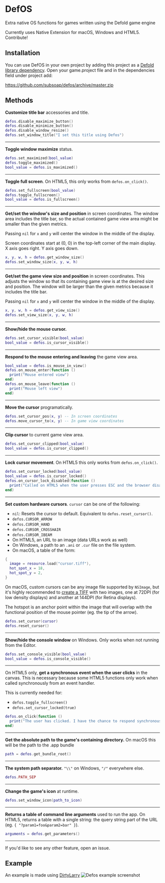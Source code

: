 # DefOS
Extra native OS functions for games written using the Defold game engine

Currently uses Native Extension for macOS, Windows and HTML5. Contribute!

## Installation
You can use DefOS in your own project by adding this project as a [Defold library dependency](http://www.defold.com/manuals/libraries/). Open your game.project file and in the dependencies field under project add:

https://github.com/subsoap/defos/archive/master.zip

## Methods

**Customize title bar** accessories and title.

```lua
defos.disable_maximize_button()
defos.disable_minimize_button()
defos.disable_window_resize()
defos.set_window_title("I set this title using Defos")
```

---

**Toggle window maximize** status.

```lua
defos.set_maximized(bool_value)
defos.toggle_maximized()
bool_value = defos.is_maximized()
```

---

**Toggle full screen**. On HTML5, this only works from `defos.on_click()`.

```lua
defos.set_fullscreen(bool_value)
defos.toggle_fullscreen()
bool_value = defos.is_fullscreen()
```

---

**Get/set the window's size and position** in screen coordinates. The window area
includes the title bar, so the actual contained game view area might be smaller
than the given metrics.

Passing `nil` for `x` and `y` will center the window in the middle of the display.

Screen coordinates start at (0, 0) in the top-left corner of the main display.
X axis goes right. Y axis goes down.

```lua
x, y, w, h = defos.get_window_size()
defos.set_window_size(x, y, w, h)
```

---

**Get/set the game view size and position** in screen coordinates. This adjusts
the window so that its containing game view is at the desired size and position.
The window will be larger than the given metrics because it includes the title
bar.

Passing `nil` for `x` and `y` will center the window in the middle of the display.

```lua
x, y, w, h = defos.get_view_size()
defos.set_view_size(x, y, w, h)
```

---

**Show/hide the mouse cursor.**

```lua
defos.set_cursor_visible(bool_value)
bool_value = defos.is_cursor_visible()
```

---

**Respond to the mouse entering and leaving** the game view area.

```lua
bool_value = defos.is_mouse_in_view()
defos.on_mouse_enter(function ()
  print("Mouse entered view")
end)
defos.on_mouse_leave(function ()
  print("Mouse left view")
end)
```

---

**Move the cursor** programatically.

```lua
defos.set_cursor_pos(x, y) -- In screen coordinates
defos.move_cursor_to(x, y) -- In game view coordinates
```

---

**Clip cursor** to current game view area.

```lua
defos.set_cursor_clipped(bool_value)
bool_value = defos.is_cursor_clipped()
```

---

**Lock cursor movement**. On HTML5 this only works from `defos.on_click()`.

```lua
defos.set_cursor_locked(bool_value)
bool_value = defos.is_cursor_locked()
defos.on_cursor_lock_disabled(function ()
  print("Called on HTML5 when the user presses ESC and the browser disables locking");
end)
```

---

**Set custom hardware cursors**. `cursor` can be one of the following:
  * `nil`: Resets the cursor to default. Equivalent to `defos.reset_cursor()`.
  * `defos.CURSOR_ARROW`
  * `defos.CURSOR_HAND`
  * `defos.CURSOR_CROSSHAIR`
  * `defos.CURSOR_IBEAM`
  * On HTML5, an URL to an image (data URLs work as well)
  * On Windows, a path to an `.ani` or `.cur` file on the file system.
  * On macOS, a table of the form:  
  ```lua
  {
    image = resource.load("cursor.tiff"),
    hot_spot_x = 18,
    hot_spot_y = 2,
  }
  ```

On macOS, custom cursors can be any image file supported by `NSImage`, but it's highly recommended to
[create a TIFF](https://developer.apple.com/library/content/documentation/GraphicsAnimation/Conceptual/HighResolutionOSX/Optimizing/Optimizing.html#//apple_ref/doc/uid/TP40012302-CH7-SW27)
with two images, one at 72DPI (for low density displays) and another at 144DPI (for Retina displays).

The hotspot is an anchor point within the image that will overlap with the functional position of the mouse pointer (eg. the tip of the arrow).

```lua
defos.set_cursor(cursor)
defos.reset_cursor()
```

---

**Show/hide the console window** on Windows. Only works when not running
from the Editor.

```lua
defos.set_console_visible(bool_value)
bool_value = defos.is_console_visible()
```

---

On HTML5 only, **get a synchronous event when the user clicks** in the canvas.
This is necessary because some HTML5 functions only work when called
synchronously from an event handler.

This is currently needed for:
* `defos.toggle_fullscreen()`
* `defos.set_cursor_locked(true)`

```lua
defos.on_click(function ()
  print("The user has clicked. I have the chance to respond synchronously")
end)
```

---

**Get the absolute path to the game's containing directory.** On macOS this will be the path to the .app bundle

```lua
path = defos.get_bundle_root()
```

---

**The system path separator.** `"\\"` on Windows, `"/"` everywhere else.

```lua
defos.PATH_SEP
```

---

**Change the game's icon** at runtime.

```lua
defos.set_window_icon(path_to_icon)
```

---

**Returns a table of command line arguments** used to run the app. On HTML5, returns a table with a single string: the query string part of the URL (eg. `{ "?param1=foo&param2=bar" }`).

```lua
arguments = defos.get_parameters()
```

---

If you'd like to see any other feature, open an issue.

## Example
An example is made using [DirtyLarry](https://github.com/andsve/dirtylarry)
![Defos example screenshot](https://user-images.githubusercontent.com/2209596/37050119-158e6b34-2184-11e8-95fd-b2e293fba456.jpg)
